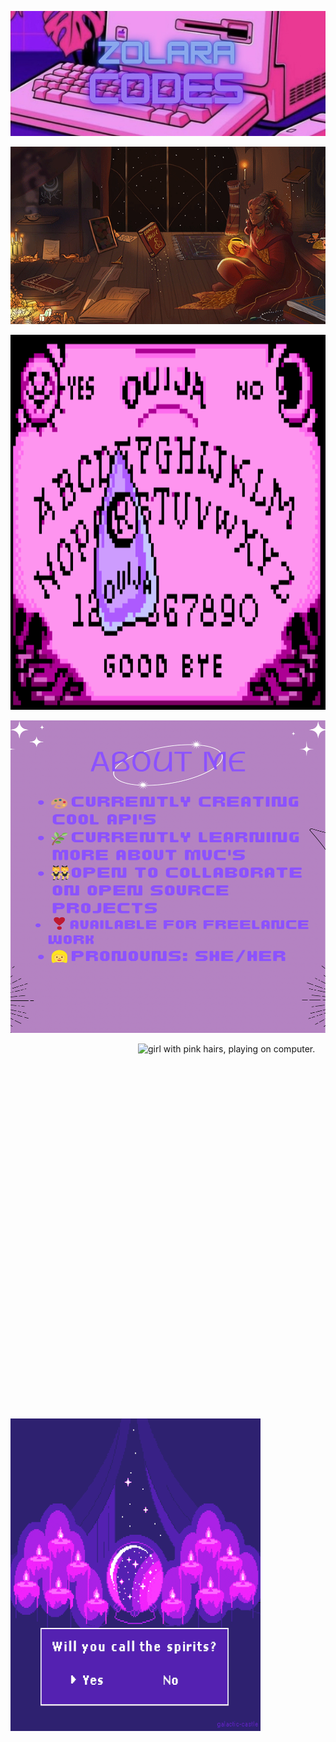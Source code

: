 <p align="center">
  <img src="3B7061AC-0F5E-4634-ADF5-4A5B4D062737.jpeg" alt="Zolara Codes Computer Logo" width="970" height="200" />
</p>

<p align="center">
  <img src="4ED78608-569B-4A69-BBB3-490F5335FCF7.webp" alt="Black elf studying magic"/>
</p>
 <p align="center">
<img src="C3A4A475-2C3D-48B5-B34E-DC411D395EA2.gif" alt="About me page" width="600" height="600"  />
 </p>
  
<p align="center">
<img src="E3B4A653-A1B4-4BEA-9B88-AF02A9F75444.png" alt="About me page" width="700" height="500"  />
 </p>
 
 <img align="right" img src="C96455D0-40F8-4130-A6FC-3BA605BF1E07.png" alt="girl with pink hairs, playing on computer." width="300" height="600" title="Optional title">

<p align="left">
  <img src="C020B6D4-3EA3-4E10-91BF-F3B93ABAB709.gif" width="400" height="500" />
</p>
